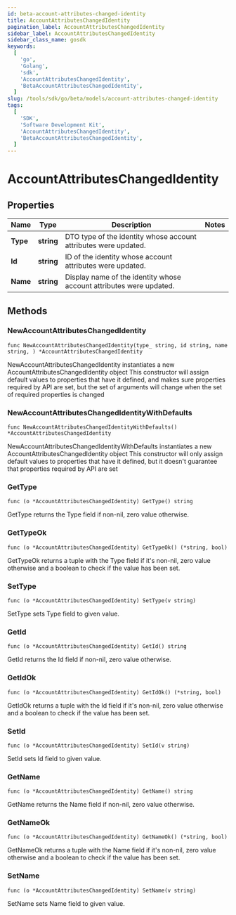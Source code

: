 ```yaml
---
id: beta-account-attributes-changed-identity
title: AccountAttributesChangedIdentity
pagination_label: AccountAttributesChangedIdentity
sidebar_label: AccountAttributesChangedIdentity
sidebar_class_name: gosdk
keywords:
  [
    'go',
    'Golang',
    'sdk',
    'AccountAttributesChangedIdentity',
    'BetaAccountAttributesChangedIdentity',
  ]
slug: /tools/sdk/go/beta/models/account-attributes-changed-identity
tags:
  [
    'SDK',
    'Software Development Kit',
    'AccountAttributesChangedIdentity',
    'BetaAccountAttributesChangedIdentity',
  ]
---
```


# AccountAttributesChangedIdentity

## Properties

| Name | Type | Description | Notes |
| --- | --- | --- | --- |
| **Type** | **string** | DTO type of the identity whose account attributes were updated. |
| **Id** | **string** | ID of the identity whose account attributes were updated. |
| **Name** | **string** | Display name of the identity whose account attributes were updated. |

## Methods

### NewAccountAttributesChangedIdentity

`func NewAccountAttributesChangedIdentity(type_ string, id string, name string, ) *AccountAttributesChangedIdentity`

NewAccountAttributesChangedIdentity instantiates a new AccountAttributesChangedIdentity object This constructor will assign default values to properties that have it defined, and makes sure properties required by API are set, but the set of arguments will change when the set of required properties is changed

### NewAccountAttributesChangedIdentityWithDefaults

`func NewAccountAttributesChangedIdentityWithDefaults() *AccountAttributesChangedIdentity`

NewAccountAttributesChangedIdentityWithDefaults instantiates a new AccountAttributesChangedIdentity object This constructor will only assign default values to properties that have it defined, but it doesn't guarantee that properties required by API are set

### GetType

`func (o *AccountAttributesChangedIdentity) GetType() string`

GetType returns the Type field if non-nil, zero value otherwise.

### GetTypeOk

`func (o *AccountAttributesChangedIdentity) GetTypeOk() (*string, bool)`

GetTypeOk returns a tuple with the Type field if it's non-nil, zero value otherwise and a boolean to check if the value has been set.

### SetType

`func (o *AccountAttributesChangedIdentity) SetType(v string)`

SetType sets Type field to given value.

### GetId

`func (o *AccountAttributesChangedIdentity) GetId() string`

GetId returns the Id field if non-nil, zero value otherwise.

### GetIdOk

`func (o *AccountAttributesChangedIdentity) GetIdOk() (*string, bool)`

GetIdOk returns a tuple with the Id field if it's non-nil, zero value otherwise and a boolean to check if the value has been set.

### SetId

`func (o *AccountAttributesChangedIdentity) SetId(v string)`

SetId sets Id field to given value.

### GetName

`func (o *AccountAttributesChangedIdentity) GetName() string`

GetName returns the Name field if non-nil, zero value otherwise.

### GetNameOk

`func (o *AccountAttributesChangedIdentity) GetNameOk() (*string, bool)`

GetNameOk returns a tuple with the Name field if it's non-nil, zero value otherwise and a boolean to check if the value has been set.

### SetName

`func (o *AccountAttributesChangedIdentity) SetName(v string)`

SetName sets Name field to given value.
